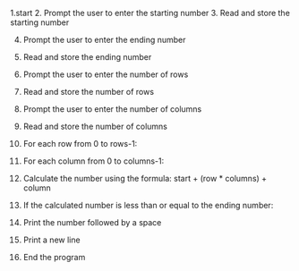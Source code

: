 1.start
2. Prompt the user to enter the starting number
3. Read and store the starting number

4. Prompt the user to enter the ending number
5. Read and store the ending number

6. Prompt the user to enter the number of rows
7. Read and store the number of rows

8. Prompt the user to enter the number of columns
9. Read and store the number of columns

10. For each row from 0 to rows-1:
 11. For each column from 0 to columns-1:
 12. Calculate the number using the formula: start + (row * columns) + column
 13. If the calculated number is less than or equal to the ending number:
 14. Print the number followed by a space
 15. Print a new line

16. End the program
